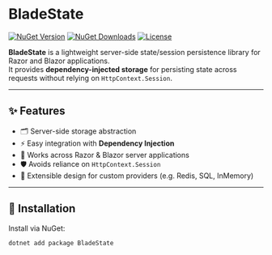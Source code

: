 # BladeState

[![NuGet Version](https://img.shields.io/nuget/v/BladeState.svg?style=flat&logo=nuget)](https://www.nuget.org/packages/BladeState/)
[![NuGet Downloads](https://img.shields.io/nuget/dt/BladeState.svg?style=flat&logo=nuget)](https://www.nuget.org/packages/BladeState/)
[![License](https://img.shields.io/github/license/doomfaller/BladeState.svg?style=flat)](LICENSE)

**BladeState** is a lightweight server-side state/session persistence library for Razor and Blazor applications.  
It provides **dependency-injected storage** for persisting state across requests without relying on `HttpContext.Session`.

---

## ✨ Features
- 🗂 Server-side storage abstraction
- ⚡ Easy integration with **Dependency Injection**
- 🔄 Works across Razor & Blazor server applications
- 🛡 Avoids reliance on `HttpContext.Session`
- 🔧 Extensible design for custom providers (e.g. Redis, SQL, InMemory)

---

## 🚀 Installation

Install via NuGet:

```bash
dotnet add package BladeState
